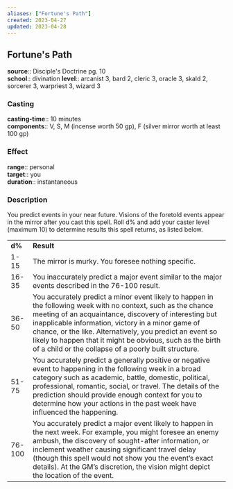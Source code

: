 ```yaml
---
aliases: ["Fortune's Path"]
created: 2023-04-27
updated: 2023-04-28
---
```


## Fortune's Path

**source**:: Disciple's Doctrine pg. 10  
**school**:: divination
**level**:: arcanist 3, bard 2, cleric 3, oracle 3, skald 2, sorcerer 3, warpriest 3, wizard 3

### Casting

**casting-time**:: 10 minutes  
**components**:: V, S, M (incense worth 50 gp), F (silver mirror worth at least 100 gp)

### Effect

**range**:: personal  
**target**:: you  
**duration**:: instantaneous

### Description

You predict events in your near future. Visions of the foretold events appear in the mirror after you cast this spell. Roll d% and add your caster level (maximum 10) to determine results this spell returns, as listed below.

|        |                                                                                                                                                                                                                                                                                                                                                                                                                |
|--------|----------------------------------------------------------------------------------------------------------------------------------------------------------------------------------------------------------------------------------------------------------------------------------------------------------------------------------------------------------------------------------------------------------------|
| **d%** | **Result**                                                                                                                                                                                                                                                                                                                                                                                                     |
| 1-15   | The mirror is murky. You foresee nothing specific.                                                                                                                                                                                                                                                                                                                                                             |
| 16-35  | You inaccurately predict a major event similar to the major events described in the 76-100 result.                                                                                                                                                                                                                                                                                                             |
| 36-50  | You accurately predict a minor event likely to happen in the following week with no context, such as the chance meeting of an acquaintance, discovery of interesting but inapplicable information, victory in a minor game of chance, or the like. Alternatively, you predict an event so likely to happen that it might be obvious, such as the birth of a child or the collapse of a poorly built structure. |
| 51-75  | You accurately predict a generally positive or negative event to happening in the following week in a broad category such as academic, battle, domestic, political, professional, romantic, social, or travel. The details of the prediction should provide enough context for you to determine how your actions in the past week have influenced the happening.                                               |
| 76-100 | You accurately predict a major event likely to happen in the next week. For example, you might foresee an enemy ambush, the discovery of sought-after information, or inclement weather causing significant travel delay (though this spell would not show you the event’s exact details). At the GM’s discretion, the vision might depict the location of the event.                                          |
